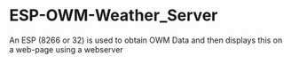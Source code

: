 # ESP-OWM-Weather_Server
An ESP (8266 or 32) is used to obtain OWM Data and then displays this on a web-page using a webserver

